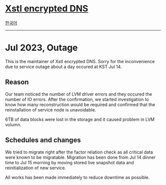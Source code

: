 # [Xstl encrypted DNS](/)

[한국어](./202307-outage.ko.md)

---

# Jul 2023, Outage

This is the maintainer of Xstl encrypted DNS.
Sorry for the inconvenience due to service outage about a day occured at KST Jul 14.

## Reason

Our team noticed the number of LVM driver errors and they occured the number of IO errors.
After the confirmation, we started investigation to know how many reconstruction would be required and confirmed that the reinstallation of service node is unavoidable.

6TB of data blocks were lost in the storage and it caused problem in LVM volumn.

## Schedules and changes

We tried to migrate right after the factor relation check as all critical data were known to be migratable.
Migration has been done from Jul 14 dinner time to Jul 15 morning by moving stored live snapshot data and reinitialization of new service.

All works has been made immediately to reduce downtime as possible.
